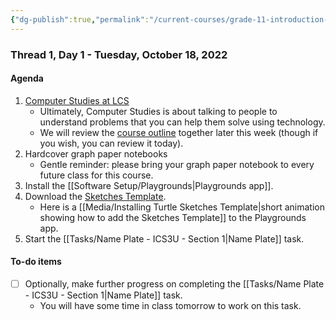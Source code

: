 ```yaml
---
{"dg-publish":true,"permalink":"/current-courses/grade-11-introduction-to-computer-science/section-1/thread-1/day-1/","dgHomeLink":false}
---
```


### Thread 1, Day 1 - Tuesday, October 18, 2022
#### Agenda
1. [Computer Studies at LCS](https://www.icloud.com/iclouddrive/03cJy0MNu2Zaqn1e-YJNMXGMA#Computer_Studies_at_LCS)
	- Ultimately, Computer Studies is about talking to people to understand problems that you can help them solve using technology.
	- We will review the [course outline](https://tinyurl.com/lcscs22-g11-sco) together later this week (though if you wish, you can review it today).
2. Hardcover graph paper notebooks
	- Gentle reminder: please bring your graph paper notebook to every future class for this course.
3. Install the [[Software Setup/Playgrounds|Playgrounds app]].
4. Download the [Sketches Template](https://www.icloud.com/iclouddrive/030Bsp7EIEhY1TnLkzuz9v76w#Turtle_Sketches_Template_v4-1).
	- Here is a [[Media/Installing Turtle Sketches Template|short animation showing how to add the Sketches Template]] to the Playgrounds app.
5. Start the [[Tasks/Name Plate - ICS3U - Section 1|Name Plate]] task. 
#### To-do items
- [ ] Optionally, make further progress on completing the [[Tasks/Name Plate - ICS3U - Section 1|Name Plate]] task.
	- You will have some time in class tomorrow to work on this task.